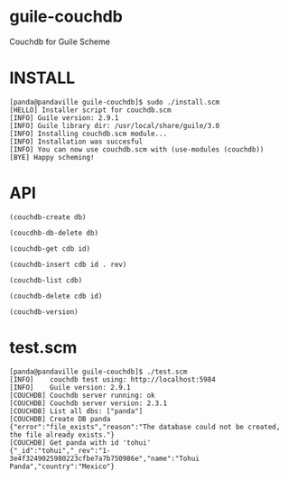 # guile-couchdb
Couchdb for Guile Scheme

# INSTALL
```
[panda@pandaville guile-couchdb]$ sudo ./install.scm 
[HELLO] Installer script for couchdb.scm
[INFO] Guile version: 2.9.1
[INFO] Guile library dir: /usr/local/share/guile/3.0
[INFO] Installing couchdb.scm module...
[INFO] Installation was succesful
[INFO] You can now use couchdb.scm with (use-modules (couchdb))
[BYE] Happy scheming!
```

# API

`(couchdb-create db)`

`(coucdhb-db-delete db)`

`(couchdb-get cdb id)`

`(couchdb-insert cdb id . rev)`

`(couchdb-list cdb)`

`(couchdb-delete cdb id)`

`(couchdb-version)`

# test.scm

```
[panda@pandaville guile-couchdb]$ ./test.scm 
[INFO]    couchdb test using: http://localhost:5984
[INFO]    Guile version: 2.9.1
[COUCHDB] Couchdb server running: ok
[COUCHDB] Couchdb server version: 2.3.1
[COUCHDB] List all dbs: ["panda"]
[COUCHDB] Create DB panda
{"error":"file_exists","reason":"The database could not be created, the file already exists."}
[COUCHDB] Get panda with id 'tohui'
{"_id":"tohui","_rev":"1-3e4f3249025980223cfbe7a7b750986e","name":"Tohui Panda","country":"Mexico"}
```
